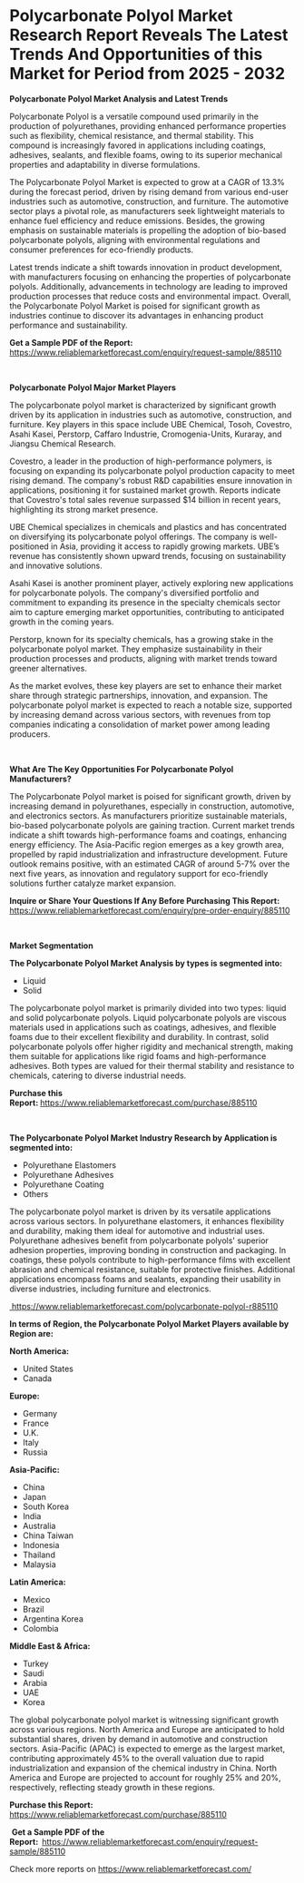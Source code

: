 <p><h1>Polycarbonate Polyol Market Research Report Reveals The Latest Trends And Opportunities of this Market for Period from 2025 - 2032</h1></p><p><strong>Polycarbonate Polyol Market Analysis and Latest Trends</strong></p>
<p><p>Polycarbonate Polyol is a versatile compound used primarily in the production of polyurethanes, providing enhanced performance properties such as flexibility, chemical resistance, and thermal stability. This compound is increasingly favored in applications including coatings, adhesives, sealants, and flexible foams, owing to its superior mechanical properties and adaptability in diverse formulations.</p><p>The Polycarbonate Polyol Market is expected to grow at a CAGR of 13.3% during the forecast period, driven by rising demand from various end-user industries such as automotive, construction, and furniture. The automotive sector plays a pivotal role, as manufacturers seek lightweight materials to enhance fuel efficiency and reduce emissions. Besides, the growing emphasis on sustainable materials is propelling the adoption of bio-based polycarbonate polyols, aligning with environmental regulations and consumer preferences for eco-friendly products.</p><p>Latest trends indicate a shift towards innovation in product development, with manufacturers focusing on enhancing the properties of polycarbonate polyols. Additionally, advancements in technology are leading to improved production processes that reduce costs and environmental impact. Overall, the Polycarbonate Polyol Market is poised for significant growth as industries continue to discover its advantages in enhancing product performance and sustainability.</p></p>
<p><strong>Get a Sample PDF of the Report:&nbsp;</strong> <a href="https://www.reliablemarketforecast.com/enquiry/request-sample/885110?utm_campaign=1929&utm_medium=2&utm_source=Github&utm_content=ia&utm_term=30012025&utm_id=polycarbonate-polyol">https://www.reliablemarketforecast.com/enquiry/request-sample/885110</a></p>
<p>&nbsp;</p>
<p><strong>Polycarbonate Polyol Major Market Players</strong></p>
<p><p>The polycarbonate polyol market is characterized by significant growth driven by its application in industries such as automotive, construction, and furniture. Key players in this space include UBE Chemical, Tosoh, Covestro, Asahi Kasei, Perstorp, Caffaro Industrie, Cromogenia-Units, Kuraray, and Jiangsu Chemical Research.</p><p>Covestro, a leader in the production of high-performance polymers, is focusing on expanding its polycarbonate polyol production capacity to meet rising demand. The company's robust R&D capabilities ensure innovation in applications, positioning it for sustained market growth. Reports indicate that Covestro's total sales revenue surpassed $14 billion in recent years, highlighting its strong market presence.</p><p>UBE Chemical specializes in chemicals and plastics and has concentrated on diversifying its polycarbonate polyol offerings. The company is well-positioned in Asia, providing it access to rapidly growing markets. UBE’s revenue has consistently shown upward trends, focusing on sustainability and innovative solutions.</p><p>Asahi Kasei is another prominent player, actively exploring new applications for polycarbonate polyols. The company's diversified portfolio and commitment to expanding its presence in the specialty chemicals sector aim to capture emerging market opportunities, contributing to anticipated growth in the coming years. </p><p>Perstorp, known for its specialty chemicals, has a growing stake in the polycarbonate polyol market. They emphasize sustainability in their production processes and products, aligning with market trends toward greener alternatives.</p><p>As the market evolves, these key players are set to enhance their market share through strategic partnerships, innovation, and expansion. The polycarbonate polyol market is expected to reach a notable size, supported by increasing demand across various sectors, with revenues from top companies indicating a consolidation of market power among leading producers.</p></p>
<p>&nbsp;</p>
<p><strong>What Are The Key Opportunities For Polycarbonate Polyol Manufacturers?</strong></p>
<p><p>The Polycarbonate Polyol market is poised for significant growth, driven by increasing demand in polyurethanes, especially in construction, automotive, and electronics sectors. As manufacturers prioritize sustainable materials, bio-based polycarbonate polyols are gaining traction. Current market trends indicate a shift towards high-performance foams and coatings, enhancing energy efficiency. The Asia-Pacific region emerges as a key growth area, propelled by rapid industrialization and infrastructure development. Future outlook remains positive, with an estimated CAGR of around 5-7% over the next five years, as innovation and regulatory support for eco-friendly solutions further catalyze market expansion.</p></p>
<p><strong>Inquire or Share Your Questions If Any Before Purchasing This Report:</strong> <a href="https://www.reliablemarketforecast.com/enquiry/pre-order-enquiry/885110?utm_campaign=1929&utm_medium=2&utm_source=Github&utm_content=ia&utm_term=30012025&utm_id=polycarbonate-polyol">https://www.reliablemarketforecast.com/enquiry/pre-order-enquiry/885110</a></p>
<p>&nbsp;</p>
<p><strong>Market Segmentation</strong></p>
<p><strong>The Polycarbonate Polyol Market Analysis by types is segmented into:</strong></p>
<p><ul><li>Liquid</li><li>Solid</li></ul></p>
<p><p>The polycarbonate polyol market is primarily divided into two types: liquid and solid polycarbonate polyols. Liquid polycarbonate polyols are viscous materials used in applications such as coatings, adhesives, and flexible foams due to their excellent flexibility and durability. In contrast, solid polycarbonate polyols offer higher rigidity and mechanical strength, making them suitable for applications like rigid foams and high-performance adhesives. Both types are valued for their thermal stability and resistance to chemicals, catering to diverse industrial needs.</p></p>
<p><strong>Purchase this Report:&nbsp;</strong><a href="https://www.reliablemarketforecast.com/purchase/885110?utm_campaign=1929&utm_medium=2&utm_source=Github&utm_content=ia&utm_term=30012025&utm_id=polycarbonate-polyol">https://www.reliablemarketforecast.com/purchase/885110</a></p>
<p>&nbsp;</p>
<p><strong>The Polycarbonate Polyol Market Industry Research by Application is segmented into:</strong></p>
<p><ul><li>Polyurethane Elastomers</li><li>Polyurethane Adhesives</li><li>Polyurethane Coating</li><li>Others</li></ul></p>
<p><p>The polycarbonate polyol market is driven by its versatile applications across various sectors. In polyurethane elastomers, it enhances flexibility and durability, making them ideal for automotive and industrial uses. Polyurethane adhesives benefit from polycarbonate polyols' superior adhesion properties, improving bonding in construction and packaging. In coatings, these polyols contribute to high-performance films with excellent abrasion and chemical resistance, suitable for protective finishes. Additional applications encompass foams and sealants, expanding their usability in diverse industries, including furniture and electronics.</p></p>
<p><a href="https://www.reliablemarketforecast.com/polycarbonate-polyol-r885110?utm_campaign=1929&utm_medium=2&utm_source=Github&utm_content=ia&utm_term=30012025&utm_id=polycarbonate-polyol">&nbsp;https://www.reliablemarketforecast.com/polycarbonate-polyol-r885110</a></p>
<p><strong>In terms of Region, the Polycarbonate Polyol Market Players available by Region are:</strong></p>
<p>
    <p> <strong> North America: </strong>
        <ul>
            <li>United States</li>
            <li>Canada</li>
        </ul>
        </p> 
    <p> <strong> Europe: </strong>
        <ul>
            <li>Germany</li>
            <li>France</li>
            <li>U.K.</li>
            <li>Italy</li>
            <li>Russia</li>
        </ul>
        </p> 
    <p> <strong> Asia-Pacific: </strong>
        <ul>
            <li>China</li>
            <li>Japan</li>
            <li>South Korea</li>
            <li>India</li>
            <li>Australia</li>
            <li>China Taiwan</li>
            <li>Indonesia</li>
            <li>Thailand</li>
            <li>Malaysia</li>
        </ul>
        </p> 
    <p> <strong> Latin America: </strong>
        <ul>
            <li>Mexico</li>
            <li>Brazil</li>
            <li>Argentina Korea</li>
            <li>Colombia</li>
        </ul>
        </p> 
    <p> <strong> Middle East & Africa: </strong>
        <ul>
            <li>Turkey</li>
            <li>Saudi</li>
            <li>Arabia</li>
            <li>UAE</li>
            <li>Korea</li>
        </ul>
    </p>
    </p>
<p><p>The global polycarbonate polyol market is witnessing significant growth across various regions. North America and Europe are anticipated to hold substantial shares, driven by demand in automotive and construction sectors. Asia-Pacific (APAC) is expected to emerge as the largest market, contributing approximately 45% to the overall valuation due to rapid industrialization and expansion of the chemical industry in China. North America and Europe are projected to account for roughly 25% and 20%, respectively, reflecting steady growth in these regions.</p></p>
<p><strong>Purchase this Report: </strong><a href="https://www.reliablemarketforecast.com/purchase/885110?utm_campaign=1929&utm_medium=2&utm_source=Github&utm_content=ia&utm_term=30012025&utm_id=polycarbonate-polyol">https://www.reliablemarketforecast.com/purchase/885110</a></p>
<p>&nbsp;<strong>Get a Sample PDF of the Report:&nbsp;&nbsp;</strong><a href="https://www.reliablemarketforecast.com/enquiry/request-sample/885110?utm_campaign=1929&utm_medium=2&utm_source=Github&utm_content=ia&utm_term=30012025&utm_id=polycarbonate-polyol">https://www.reliablemarketforecast.com/enquiry/request-sample/885110</a></p>
<p><strong></strong></p>
<p>Check more reports on <a href="https://www.reliablemarketforecast.com/?utm_campaign=1929&utm_medium=2&utm_source=Github&utm_content=ia&utm_term=30012025&utm_id=polycarbonate-polyol">https://www.reliablemarketforecast.com/</a></p>